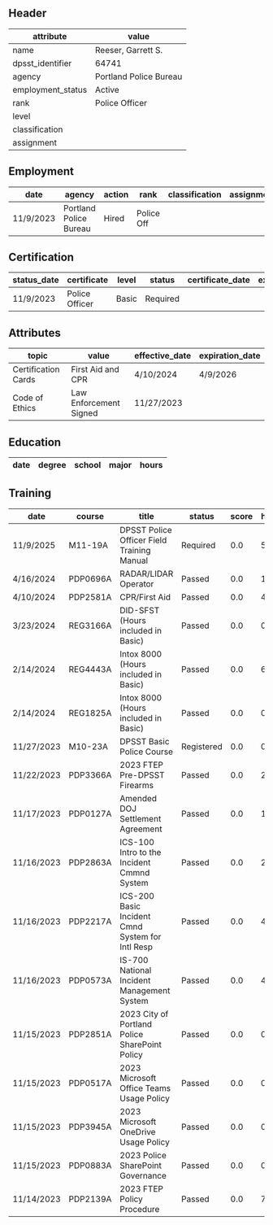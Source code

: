 ## Header
| attribute | value |
| --------- | ----- |
| name | Reeser, Garrett S. |
| dpsst_identifier | 64741 |
| agency | Portland Police Bureau |
| employment_status | Active |
| rank | Police Officer |
| level |  |
| classification |  |
| assignment |  |
## Employment
| date | agency | action | rank | classification | assignment |
| ---- | ------ | ------ | ---- | -------------- | ---------- |
| 11/9/2023 | Portland Police Bureau | Hired | Police Off |  |  |
## Certification
| status_date | certificate | level | status | certificate_date | expiration_date | probation_date |
| ----------- | ----------- | ----- | ------ | ---------------- | --------------- | -------------- |
| 11/9/2023 | Police Officer | Basic | Required |  |  | 5/9/2025 |
## Attributes
| topic | value | effective_date | expiration_date |
| ----- | ----- | -------------- | --------------- |
| Certification Cards | First Aid and CPR | 4/10/2024 | 4/9/2026 |
| Code of Ethics | Law Enforcement Signed | 11/27/2023 |  |
## Education
| date | degree | school | major | hours |
| ---- | ------ | ------ | ----- | ----- |
## Training
| date | course | title | status | score | hours |
| ---- | ------ | ----- | ------ | ----- | ----- |
| 11/9/2025 | M11-19A | DPSST Police Officer Field Training Manual | Required | 0.0 | 50.00 |
| 4/16/2024 | PDP0696A | RADAR/LIDAR Operator | Passed | 0.0 | 14.00 |
| 4/10/2024 | PDP2581A | CPR/First Aid | Passed | 0.0 | 4.00 |
| 3/23/2024 | REG3166A | DID-SFST (Hours included in Basic) | Passed | 0.0 | 0.00 |
| 2/14/2024 | REG4443A | Intox 8000 (Hours included in Basic) | Passed | 0.0 | 6.00 |
| 2/14/2024 | REG1825A | Intox 8000 (Hours included in Basic) | Passed | 0.0 | 0.00 |
| 11/27/2023 | M10-23A | DPSST Basic Police Course | Registered | 0.0 | 0.00 |
| 11/22/2023 | PDP3366A | 2023 FTEP Pre-DPSST Firearms | Passed | 0.0 | 24.00 |
| 11/17/2023 | PDP0127A | Amended DOJ Settlement Agreement | Passed | 0.0 | 1.00 |
| 11/16/2023 | PDP2863A | ICS-100 Intro to the Incident Cmmnd System | Passed | 0.0 | 2.00 |
| 11/16/2023 | PDP2217A | ICS-200 Basic Incident Cmnd System for Intl Resp | Passed | 0.0 | 4.00 |
| 11/16/2023 | PDP0573A | IS-700 National Incident Management System | Passed | 0.0 | 4.00 |
| 11/15/2023 | PDP2851A | 2023 City of Portland Police SharePoint Policy | Passed | 0.0 | 0.50 |
| 11/15/2023 | PDP0517A | 2023 Microsoft Office Teams Usage Policy | Passed | 0.0 | 0.25 |
| 11/15/2023 | PDP3945A | 2023 Microsoft OneDrive Usage Policy | Passed | 0.0 | 0.25 |
| 11/15/2023 | PDP0883A | 2023 Police SharePoint Governance | Passed | 0.0 | 0.25 |
| 11/14/2023 | PDP2139A | 2023 FTEP Policy  Procedure | Passed | 0.0 | 7.00 |
